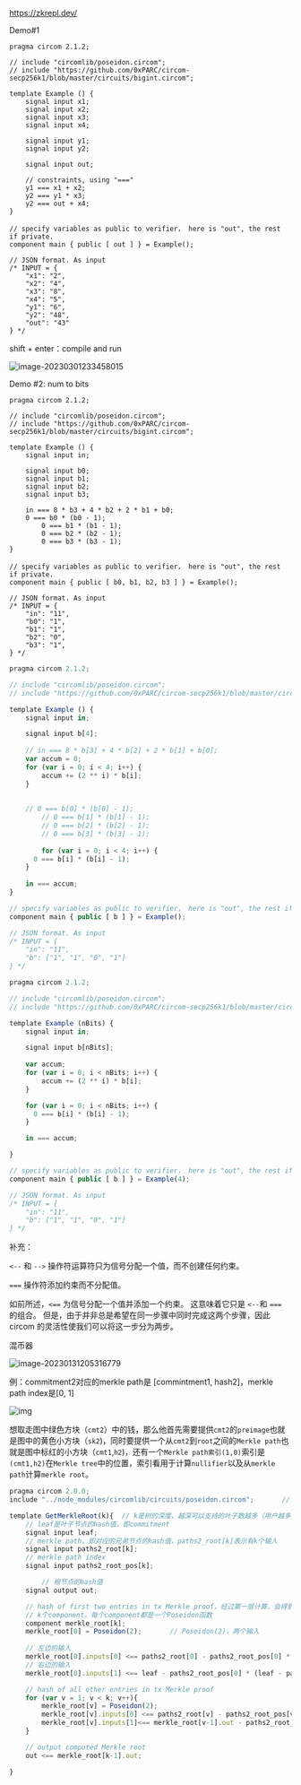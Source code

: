 https://zkrepl.dev/



Demo#1

```
pragma circom 2.1.2;

// include "circomlib/poseidon.circom";
// include "https://github.com/0xPARC/circom-secp256k1/blob/master/circuits/bigint.circom";

template Example () {
    signal input x1;
    signal input x2;
    signal input x3;
    signal input x4;
    
    signal input y1;
    signal input y2;

    signal input out;

    // constraints, using "==="
    y1 === x1 + x2;
    y2 === y1 * x3;
    y2 === out + x4; 
}

// specify variables as public to verifier， here is "out", the rest if private.
component main { public [ out ] } = Example();

// JSON format. As input
/* INPUT = {
    "x1": "2",
    "x2": "4",
    "x3": "8",
    "x4": "5",
    "y1": "6",
    "y2": "48",
    "out": "43"
} */
```



shift + enter：compile and run

![image-20230301233458015](session_2_note/image-20230301233458015.png)



Demo #2: num to bits

```
pragma circom 2.1.2;

// include "circomlib/poseidon.circom";
// include "https://github.com/0xPARC/circom-secp256k1/blob/master/circuits/bigint.circom";

template Example () {
    signal input in;

    signal input b0;
    signal input b1;
    signal input b2;
    signal input b3;
    
    in === 8 * b3 + 4 * b2 + 2 * b1 + b0;
    0 === b0 * (b0 - 1);
		0 === b1 * (b1 - 1);
		0 === b2 * (b2 - 1);
		0 === b3 * (b3 - 1);
}

// specify variables as public to verifier， here is "out", the rest if private.
component main { public [ b0, b1, b2, b3 ] } = Example();

// JSON format. As input
/* INPUT = {
    "in": "11",
    "b0": "1",
    "b1": "1",
    "b2": "0",
    "b3": "1",
} */
```



```js
pragma circom 2.1.2;

// include "circomlib/poseidon.circom";
// include "https://github.com/0xPARC/circom-secp256k1/blob/master/circuits/bigint.circom";

template Example () {
    signal input in;

    signal input b[4];
    
    // in === 8 * b[3] + 4 * b[2] + 2 * b[1] + b[0];
  	var accum = 0;
  	for (var i = 0; i < 4; i++) {
      	accum += (2 ** i) * b[i];
    }
  
    
    // 0 === b[0] * (b[0] - 1);
		// 0 === b[1] * (b[1] - 1);
		// 0 === b[2] * (b[2] - 1);
		// 0 === b[3] * (b[3] - 1);
  
 		for (var i = 0; i < 4; i++) {
      0 === b[i] * (b[i] - 1);
    }
  
  	in === accum;
}

// specify variables as public to verifier， here is "out", the rest if private.
component main { public [ b ] } = Example();

// JSON format. As input
/* INPUT = {
    "in": "11",
    "b": ["1", "1", "0", "1"]
} */
```



```js
pragma circom 2.1.2;

// include "circomlib/poseidon.circom";
// include "https://github.com/0xPARC/circom-secp256k1/blob/master/circuits/bigint.circom";

template Example (nBits) {
    signal input in;

    signal input b[nBits];
    
    var accum;
  	for (var i = 0; i < nBits; i++) {
      	accum += (2 ** i) * b[i];
    }

    for (var i = 0; i < nBits; i++) {
      0 === b[i] * (b[i] - 1);
    }

    in === accum;

}

// specify variables as public to verifier， here is "out", the rest if private.
component main { public [ b ] } = Example(4);

// JSON format. As input
/* INPUT = {
    "in": "11",
    "b": ["1", "1", "0", "1"]
} */
```





补充：

`<--` 和  `-->` 操作符运算符只为信号分配一个值，而不创建任何约束。

`===` 操作符添加约束而不分配值。

如前所述，`<==` 为信号分配一个值并添加一个约束。 这意味着它只是 `<--`和 `===` 的组合。 但是，由于并非总是希望在同一步骤中同时完成这两个步骤，因此circom 的灵活性使我们可以将这一步分为两步。



混币器

![image-20230131205316779](session_2_note/2532e074f59f53279b3c4b0132c6941c1032ff66-20230302171303392.png)

例：commitment2对应的merkle path是 [commintment1, hash2]，merkle path index是[0, 1]



![img](session_2_note/v2-beaba86cd7f7db16a67a8846608f46f8_720w.jpeg)



想取走图中绿色方块（`cmt2`）中的钱，那么他首先需要提供`cmt2`的`preimage`也就是图中的黄色小方块（`sk2`)，同时要提供一个从`cmt2`到`root`之间的`Merkle path`也就是图中标红的小方块（`cmt1`,`h2`)，还有一个`Merkle path索引(1,0)`索引是`(cmt1,h2)`在`Merkle tree`中的位置，索引看用于计算`nullifier`以及从`merkle path`计算`merkle root`。



```js
pragma circom 2.0.0;
include "../node_modules/circomlib/circuits/poseidon.circom"; 		// 引入poseidon hash函数

template GetMerkleRoot(k){	// k是树的深度，越深可以支持的叶子数越多（用户越多），但不宜过大
    // leaf是叶子节点的hash值，即commitment
    signal input leaf;
    // merkle path，即对应的兄弟节点的hash值，paths2_root[k]表示有k个输入
    signal input paths2_root[k];
    // merkle path index
    signal input paths2_root_pos[k];

		// 根节点的hash值
    signal output out;

    // hash of first two entries in tx Merkle proof，经过第一层计算，会得到hash1
    // k个component，每个component都是一个Poseidon函数
    component merkle_root[k];			
    merkle_root[0] = Poseidon(2);		// Poseidon(2)，两个输入
    
    // 左边的输入
    merkle_root[0].inputs[0] <== paths2_root[0] - paths2_root_pos[0] * (paths2_root[0] - leaf);
    // 右边的输入
    merkle_root[0].inputs[1] <== leaf - paths2_root_pos[0] * (leaf - paths2_root[0]);

    // hash of all other entries in tx Merkle proof
    for (var v = 1; v < k; v++){
        merkle_root[v] = Poseidon(2);
        merkle_root[v].inputs[0] <== paths2_root[v] - paths2_root_pos[v] * (paths2_root[v] - merkle_root[v-1].out);
        merkle_root[v].inputs[1]<== merkle_root[v-1].out - paths2_root_pos[v]* (merkle_root[v-1].out - paths2_root[v]);
    } 

    // output computed Merkle root
    out <== merkle_root[k-1].out;

}
```